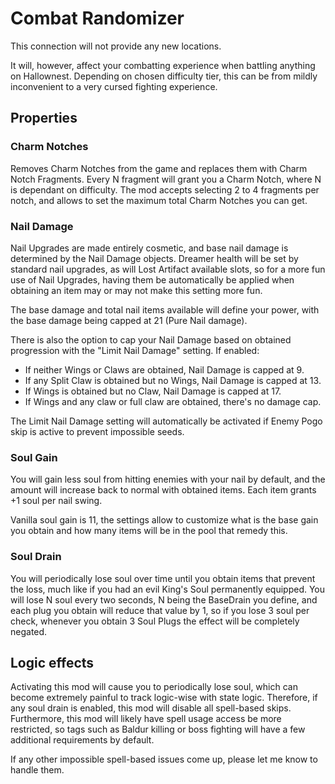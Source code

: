 # Combat Randomizer

This connection will not provide any new locations.

It will, however, affect your combatting experience when battling anything on Hallownest. Depending on chosen difficulty tier, this can be from mildly inconvenient to a very cursed fighting experience.

## Properties

### Charm Notches

Removes Charm Notches from the game and replaces them with Charm Notch Fragments. Every N fragment will grant you a Charm Notch, where N is dependant on difficulty. The mod accepts selecting 2 to 4 fragments per notch, and allows to set the maximum total Charm Notches you can get.

### Nail Damage

Nail Upgrades are made entirely cosmetic, and base nail damage is determined by the Nail Damage objects. Dreamer health will be set by standard nail upgrades, as will Lost Artifact available slots, so for a more fun use of Nail Upgrades, having them be automatically be applied when obtaining an item may or may not make this setting more fun.

The base damage and total nail items available will define your power, with the base damage being capped at 21 (Pure Nail damage).

There is also the option to cap your Nail Damage based on obtained progression with the "Limit Nail Damage" setting. If enabled:
 - If neither Wings or Claws are obtained, Nail Damage is capped at 9.
 - If any Split Claw is obtained but no Wings, Nail Damage is capped at 13.
 - If Wings is obtained but no Claw, Nail Damage is capped at 17.
 - If Wings and any claw or full claw are obtained, there's no damage cap.

 The Limit Nail Damage setting will automatically be activated if Enemy Pogo skip is active to prevent impossible seeds.


### Soul Gain

You will gain less soul from hitting enemies with your nail by default, and the amount will increase back to normal with obtained items. Each item grants +1 soul per nail swing.

Vanilla soul gain is 11, the settings allow to customize what is the base gain you obtain and how many items will be in the pool that remedy this.

### Soul Drain

You will periodically lose soul over time until you obtain items that prevent the loss, much like if you had an evil King's Soul permanently equipped. You will lose N soul every two seconds, N being the BaseDrain you define, and each plug you obtain will reduce that value by 1, so if you lose 3 soul per check, whenever you obtain 3 Soul Plugs the effect will be completely negated.

## Logic effects

Activating this mod will cause you to periodically lose soul, which can become extremely painful to track logic-wise with state logic. Therefore, if any soul drain is enabled, this mod will disable all spell-based skips. Furthermore, this mod will likely have spell usage access be more restricted, so tags such as Baldur killing or boss fighting will have a few additional requirements by default.

If any other impossible spell-based issues come up, please let me know to handle them.